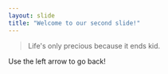 ```yaml
---
layout: slide
title: "Welcome to our second slide!"
---
```

> Life's only precious because it ends kid. 

Use the left arrow to go back!
